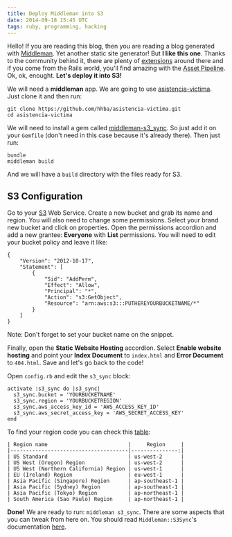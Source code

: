 ```yaml
---
title: Deploy Middleman into S3
date: 2014-09-18 15:45 UTC
tags: ruby, programming, hacking
---
```


Hello! If you are reading this blog, then you are reading a blog generated with [Middleman](middlemanapp.com). Yet another static site generator! But **I like this one**. Thanks to the community behind it, there are plenty of [extensions](http://directory.middlemanapp.com/#/extensions/all) around there and if you come from the Rails world, you'll find amazing with the [Asset Pipeline](http://middlemanapp.com/basics/asset-pipeline/). Ok, ok, enought. **Let's deploy it into S3!**

We will need a **middleman** app. We are going to use [asistencia-victima](https://github.com/hhba/asistencia-victima). Just clone it and then run:

    git clone https://github.com/hhba/asistencia-victima.git
    cd asistencia-victima

We will need to install a gem called [middleman-s3_sync](https://github.com/fredjean/middleman-s3_sync). So just add it on your `Gemfile` (don't need in this case because it's already there). Then just run:

    bundle
    middleman build

And we will have a `build` directory with the files ready for S3.

## S3 Configuration

Go to your [S3](https://console.aws.amazon.com/s3/home) Web Service. Create a new bucket and grab its name and region. You will also need to change some permissions. Select your brand new bucket and click on properties. Open the permissions accordion and add a new grantee: **Everyone** with **List** permissions.  You will need to edit your bucket policy and leave it like:

    {
        "Version": "2012-10-17",
        "Statement": [
            {
                "Sid": "AddPerm",
                "Effect": "Allow",
                "Principal": "*",
                "Action": "s3:GetObject",
                "Resource": "arn:aws:s3:::PUTHEREYOURBUCKETNAME/*"
            }
        ]
    }

Note: Don't forget to set your bucket name on the snippet.

Finally, open the **Static Website Hosting** accordion. Select **Enable website hosting** and point your **Index Document** to `index.html` and **Error Document** to `404.html`. Save and let's go back to the code!

Open `config.rb` and edit the `s3_sync` block:

    activate :s3_sync do |s3_sync|
      s3_sync.bucket = 'YOURBUCKETNAME'
      s3_sync.region = 'YOURBUCKETREGION'
      s3_sync.aws_access_key_id = 'AWS_ACCESS_KEY_ID'
      s3_sync.aws_secret_access_key = 'AWS_SECRET_ACCESS_KEY'
    end


To find your region code you can check this [table](docs.aws.amazon.com/general/latest/gr/rande.html#s3_region):

```table
| Region name                          |     Region     |
|--------------------------------------|---------------:|
| US Standard                          | us-west-2      |
| US West (Oregon) Region              | us-west-2      |
| US West (Northern California) Region | us-west-1      |
| EU (Ireland) Region                  | eu-west-1      |
| Asia Pacific (Singapore) Region      | ap-southeast-1 |
| Asia Pacific (Sydney) Region         | ap-southeast-1 |
| Asia Pacific (Tokyo) Region          | ap-northeast-1 |
| South America (Sao Paulo) Region     | ap-northeast-1 |
```

**Done!** We are ready to run: `middleman s3_sync`. There are some aspects that you can tweak from here on. You should read `Middleman::S3Sync`'s documentation [here](https://github.com/fredjean/middleman-s3_sync).
